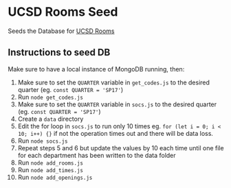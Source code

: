 # UCSD Rooms Seed

Seeds the Database for [UCSD Rooms](https://github.com/joelseq/ucsd-rooms)

## Instructions to seed DB

Make sure to have a local instance of MongoDB running, then:

1. Make sure to set the `QUARTER` variable in `get_codes.js` to the desired quarter (eg. `const QUARTER = 'SP17'`)
2. Run `node get_codes.js`
3. Make sure to set the `QUARTER` variable in `socs.js` to the desired quarter (eg. `const QUARTER = 'SP17'`)
4. Create a `data` directory
5. Edit the for loop in `socs.js` to run only 10 times eg. `for (let i = 0; i < 10; i++) {}` if not the operation times out and there will be data loss.
6. Run `node socs.js`
7. Repeat steps 5 and 6 but update the values by 10 each time until one file for each department has been written to the data folder
8. Run `node add_rooms.js`
9. Run `node add_times.js`
10. Run `node add_openings.js`
